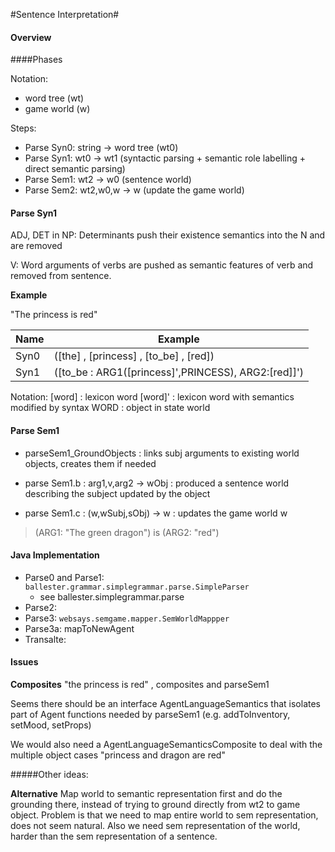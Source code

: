 #Sentence Interpretation#


#### Overview

####Phases

Notation:

  * word tree (wt)
  * game world (w)

Steps:


* Parse Syn0: string -> word tree (wt0)
* Parse Syn1: wt0 -> wt1 (syntactic parsing + semantic role labelling + direct semantic parsing)
* Parse Sem1: wt2 -> w0 (sentence world)
* Parse Sem2: wt2,w0,w -> w (update the game world)

#### Parse Syn1

ADJ, DET in NP: Determinants push their existence semantics into the N and are removed

V: Word arguments of verbs are pushed as semantic features of verb and removed from sentence.

**Example**

"The princess is red"

|Name|Example|
|---|---|
|Syn0|([the] , [princess] , [to_be] , [red])|
|Syn1|([to_be : ARG1([princess]',PRINCESS), ARG2:[red]]')
 
Notation:
[word] : lexicon word
[word]' : lexicon word with semantics modified by syntax
WORD : object in state world

#### Parse Sem1

  * parseSem1_GroundObjects : links subj arguments to existing world objects, creates them if needed
  
  * parse Sem1.b : arg1,v,arg2 -> wObj : produced a sentence world describing the subject updated by the object
  * parse Sem1.c : (w,wSubj,sObj) -> w : updates the game world w
  
  > (ARG1: "The green dragon") is (ARG2: "red")
  



#### Java Implementation

* Parse0 and Parse1: `ballester.grammar.simplegrammar.parse.SimpleParser`
  * see ballester.simplegrammar.parse
* Parse2:
* Parse3: `websays.semgame.mapper.SemWorldMappper` 
* Parse3a: mapToNewAgent
* Transalte:

#### Issues

**Composites**
"the princess is red" , composites and parseSem1

Seems there should be an interface AgentLanguageSemantics that isolates part of Agent functions needed by parseSem1 (e.g. addToInventory, setMood, setProps)

We would also need a AgentLanguageSemanticsComposite to deal with the multiple object cases "princess and dragon are red"


#####Other ideas:


**Alternative** Map world to semantic representation first and do the grounding there, instead of trying to ground directly from wt2 to game object. Problem is that we need to map entire world to sem representation, does not seem natural. Also we need sem representation of the world, harder than the sem representation of a sentence.



